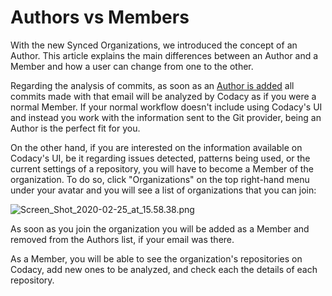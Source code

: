 # Authors vs Members

With the new Synced Organizations, we introduced the concept of an
Author. This article explains the main differences between an Author and
a Member and how a user can change from one to the other.

Regarding the analysis of commits, as soon as an [Author is
added](https://support.codacy.com/hc/en-us/articles/360010922420-Adding-and-managing-Authors) all
commits made with that email will be analyzed by Codacy as if you were a
normal Member. If your normal workflow doesn't include using Codacy's UI
and instead you work with the information sent to the Git provider,
being an Author is the perfect fit for you.

On the other hand, if you are interested on the information available on
Codacy's UI, be it regarding issues detected, patterns being used, or
the current settings of a repository, you will have to become a Member
of the organization. To do so, click "Organizations" on the top
right-hand menu under your avatar and you will see a list of
organizations that you can join:

![Screen\_Shot\_2020-02-25\_at\_15.58.38.png](https://support.codacy.com/hc/article_attachments/360009315820/Screen_Shot_2020-02-25_at_15.58.38.png)

As soon as you join the organization you will be added as a Member and
removed from the Authors list, if your email was there.

As a Member, you will be able to see the organization's repositories on
Codacy, add new ones to be analyzed, and check each the details of each
repository.
